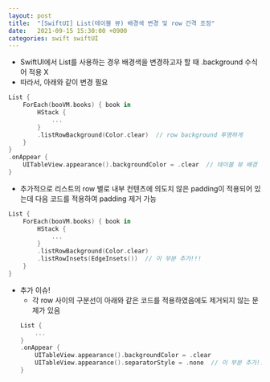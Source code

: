 ```yaml
---
layout: post
title:  "[SwiftUI] List(테이블 뷰) 배경색 변경 및 row 간격 조정"
date:   2021-09-15 15:30:00 +0900
categories: swift swiftUI
---
```


- SwiftUI에서 List를 사용하는 경우 배경색을 변경하고자 할 때 .background 수식어 적용 X
- 따라서, 아래와 같이 변경 필요
```swift
List {
    ForEach(booVM.books) { book in
        HStack {
            ...
        }
        .listRowBackground(Color.clear)  // row background 투명하게
    }
}
.onAppear {
    UITableView.appearance().backgroundColor = .clear  // 테이블 뷰 배경 투명
}
```

- 추가적으로 리스트의 row 별로 내부 컨텐츠에 의도치 않은 padding이 적용되어 있는데 다음 코드를 적용하여 padding 제거 가능
```swift
List {
    ForEach(booVM.books) { book in
        HStack {
            ...
        }
        .listRowBackground(Color.clear)
        .listRowInsets(EdgeInsets())  // 이 부분 추가!!!
    }
}
```

- 추가 이슈!
	+ 각 row 사이의 구분선이 아래와 같은 코드를 적용하였음에도 제거되지 않는 문제가 있음
	```swift
	List {
        ...
    }
    .onAppear {
        UITableView.appearance().backgroundColor = .clear
        UITableView.appearance().separatorStyle = .none  // 이 부분 추가!!!
    }
	```